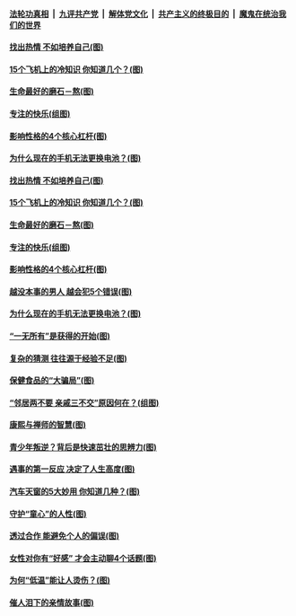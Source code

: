 

####  [法轮功真相](../../../../basic/blob/master/README.md?t=04120502) &nbsp;|&nbsp; [九评共产党](../../../../9ping.md/blob/master/README.md?t=04120502) &nbsp;|&nbsp; [解体党文化](../../../../jtdwh.md/blob/master/README.md?t=04120502)  &nbsp;|&nbsp; [共产主义的终极目的](../../../../gczydzjmd.md/blob/master/README.md?t=04120502) &nbsp;|&nbsp; [魔鬼在统治我们的世界](../../../../mgztzwmdsj.md/blob/master/README.md?t=04120502) 

#### [找出热情 不如培养自己(图)](../pages/p8/968420.md?t=04120502) 

#### [15个飞机上的冷知识 你知道几个？(图)](../pages/p8/968138.md?t=04120502) 

#### [生命最好的磨石－熬(图)](../pages/p8/968154.md?t=04120502) 

#### [专注的快乐(组图)](../pages/p8/968326.md?t=04120502) 

#### [影响性格的4个核心杠杆(图)](../pages/p8/968323.md?t=04120502) 

#### [为什么现在的手机无法更换电池？(图)](../pages/p8/968283.md?t=04120502) 

#### [找出热情 不如培养自己(图)](../pages/p8/968420.md?t=04120502) 

#### [15个飞机上的冷知识 你知道几个？(图)](../pages/p8/968138.md?t=04120502) 

#### [生命最好的磨石－熬(图)](../pages/p8/968154.md?t=04120502) 

#### [专注的快乐(组图)](../pages/p8/968326.md?t=04120502) 

#### [影响性格的4个核心杠杆(图)](../pages/p8/968323.md?t=04120502) 

#### [越没本事的男人 越会犯5个错误(图)](../pages/p8/967963.md?t=04120502) 

#### [为什么现在的手机无法更换电池？(图)](../pages/p8/968283.md?t=04120502) 

#### [“一无所有”是获得的开始(图)](../pages/p8/968152.md?t=04120502) 

#### [复杂的猜测 往往源于经验不足(图)](../pages/p8/968221.md?t=04120502) 

#### [保健食品的“大骗局”(图)](../pages/p8/968179.md?t=04120502) 

#### [“邻居两不要 亲戚三不交”原因何在？(组图)](../pages/p8/968136.md?t=04120502) 

#### [康熙与禅师的智慧(图)](../pages/p8/967968.md?t=04120502) 

#### [青少年叛逆？背后是快速茁壮的思辨力(图)](../pages/p8/968117.md?t=04120502) 

#### [遇事的第一反应 决定了人生高度(图)](../pages/p8/968109.md?t=04120502) 

#### [汽车天窗的5大妙用 你知道几种？(图)](../pages/p8/968072.md?t=04120502) 

#### [守护“童心”的人性(图)](../pages/p8/967253.md?t=04120502) 

#### [透过合作 能避免个人的偏误(图)](../pages/p8/968010.md?t=04120502) 

#### [女性对你有“好感” 才会主动聊4个话题(图)](../pages/p8/968003.md?t=04120502) 

#### [为何“低温”能让人烫伤？(图)](../pages/p8/967929.md?t=04120502) 

#### [催人泪下的亲情故事(图)](../pages/p8/966761.md?t=04120502) 

